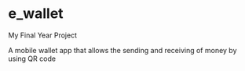 # e_wallet

My Final Year Project

A mobile wallet app that allows the sending and receiving of money by using QR code

